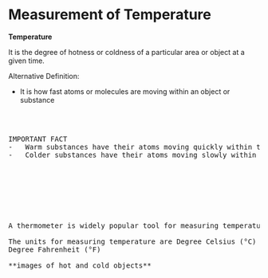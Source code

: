 # Measurement of Temperature
**Temperature**

It is the degree of hotness or coldness of a particular area or object at a given time.

Alternative Definition:
-	It is how fast atoms or molecules are moving within an object or substance

<br><br>
<pre>
IMPORTANT FACT
-	Warm substances have their atoms moving quickly within them
-	Colder substances have their atoms moving slowly within them

<pre/>



<br><br>
A thermometer is widely popular tool for measuring temperature.

The units for measuring temperature are Degree Celsius (°C) and
Degree Fahrenheit (°F)

**images of hot and cold objects**




